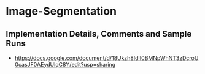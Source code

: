# Image-Segmentation
## Implementation Details, Comments and Sample Runs
  - https://docs.google.com/document/d/18Ukzh8IdII0BMNpWhNT3zDcroU0casJF0AEydUlqC8Y/edit?usp=sharing
